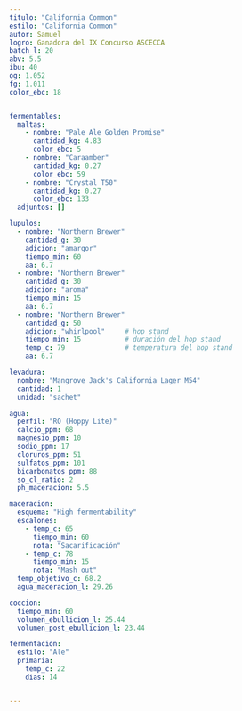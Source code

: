 ```yaml
---
titulo: "California Common"
estilo: "California Common"
autor: Samuel
logro: Ganadora del IX Concurso ASCECCA
batch_l: 20
abv: 5.5
ibu: 40
og: 1.052
fg: 1.011
color_ebc: 18


fermentables:
  maltas:
    - nombre: "Pale Ale Golden Promise"
      cantidad_kg: 4.83
      color_ebc: 5
    - nombre: "Caraamber"
      cantidad_kg: 0.27
      color_ebc: 59
    - nombre: "Crystal T50"
      cantidad_kg: 0.27
      color_ebc: 133
  adjuntos: []

lupulos:
  - nombre: "Northern Brewer"
    cantidad_g: 30
    adicion: "amargor"
    tiempo_min: 60
    aa: 6.7
  - nombre: "Northern Brewer"
    cantidad_g: 30
    adicion: "aroma"
    tiempo_min: 15
    aa: 6.7
  - nombre: "Northern Brewer"
    cantidad_g: 50
    adicion: "whirlpool"     # hop stand
    tiempo_min: 15           # duración del hop stand
    temp_c: 79               # temperatura del hop stand
    aa: 6.7

levadura:
  nombre: "Mangrove Jack's California Lager M54"
  cantidad: 1
  unidad: "sachet"

agua:
  perfil: "RO (Hoppy Lite)"
  calcio_ppm: 68
  magnesio_ppm: 10
  sodio_ppm: 17
  cloruros_ppm: 51
  sulfatos_ppm: 101
  bicarbonatos_ppm: 88
  so_cl_ratio: 2
  ph_maceracion: 5.5

maceracion:
  esquema: "High fermentability"
  escalones:
    - temp_c: 65
      tiempo_min: 60
      nota: "Sacarificación"
    - temp_c: 78
      tiempo_min: 15
      nota: "Mash out"
  temp_objetivo_c: 68.2
  agua_maceracion_l: 29.26

coccion:
  tiempo_min: 60
  volumen_ebullicion_l: 25.44
  volumen_post_ebullicion_l: 23.44

fermentacion:
  estilo: "Ale"
  primaria:
    temp_c: 22
    dias: 14


---
```


